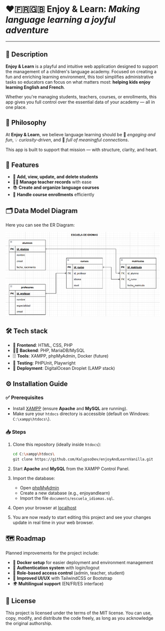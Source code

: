 # ❤️🇫🇷🇬🇧 Enjoy & Learn: *Making language learning a joyful adventure*

---

## 📖 Description

**Enjoy & Learn** is a playful and intuitive web application designed to support the management of a children's language academy. Focused on creating a fun and enriching learning environment, this tool simplifies administrative tasks so educators can focus on what matters most: **helping kids enjoy learning English and French**.

Whether you're managing students, teachers, courses, or enrollments, this app gives you full control over the essential data of your academy — all in one place.

## 🌟 Philosophy

At **Enjoy & Learn**, we believe language learning should be
🎵 *engaging and fun*,
💡 *curiosity-driven*, and
🌱 *full of meaningful connections*.

This app is built to support that mission — with structure, clarity, and heart.

## 👥 Features

* 🧒 **Add, view, update, and delete students**
* 👩‍🏫 **Manage teacher records** with ease
* 📚 **Create and organize language courses**
* 📝 **Handle course enrollments** efficiently
  
## 🗂️ Data Model Diagram

Here you can see the ER Diagram:

![ER Diagram](img/enjoyAndLearnERDiagram.png)

## 🛠️ Tech stack

* 🎨 **Frontend**: HTML, CSS, PHP  
* 🧑‍💻 **Backend**: PHP, MariaDB/MySQL  
* 🗄️ **Tools**: XAMPP, phpMyAdmin, Docker (future)  
* 🧪 **Testing**: PHPUnit, Playwright
* 🚀 **Deployment**: DigitalOcean Droplet (LAMP stack)

## ⚙️ Installation Guide

### ✅ Prerequisites

* Install [XAMPP](https://www.apachefriends.org/) (ensure **Apache** and **MySQL** are running).
* Make sure your `htdocs` directory is accessible (default on Windows: `C:\xampp\htdocs\`).

### 📥 Steps

1. Clone this repository (ideally inside `htdocs`):

   ```bash
   cd C:\xampp\htdocs\
   git clone https://github.com/KalypsoDev/enjoyAndLearnVanilla.git
    ```

2. Start **Apache** and **MySQL** from the XAMPP Control Panel.

3. Import the database:

   * Open [phpMyAdmin](http://localhost/phpmyadmin)
   * Create a new database (e.g., enjoyandlearn)
   * Import the file `documents/escuela_idiomas.sql`.

4. Open your browser at [localhost](http://localhost/enjoyAndLearnVanilla/index.html)

5. You are now ready to start editing this project and see your changes update in real time in your web browser.

## 🗺️ Roadmap

Planned improvements for the project include:

* 🐳 **Docker setup** for easier deployment and environment management  
* 🔐 **Authentication system** with login/logout  
* 👥 **Role-based access control** (admin, teacher, student)  
* 🎨 **Improved UI/UX** with TailwindCSS or Bootstrap
* 🌍 **Multilingual support** (EN/FR/ES interface)  

## 📄 License

This project is licensed under the terms of the MIT license. You can use, copy, modify, and distribute the code freely, as long as you acknowledge the original authorship.
